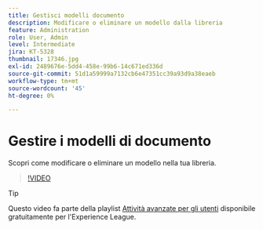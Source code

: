 ```yaml
---
title: Gestisci modelli documento
description: Modificare o eliminare un modello dalla libreria
feature: Administration
role: User, Admin
level: Intermediate
jira: KT-5328
thumbnail: 17346.jpg
exl-id: 2489676e-5dd4-458e-99b6-14c671ed336d
source-git-commit: 51d1a59999a7132cb6e47351cc39a93d9a38eaeb
workflow-type: tm+mt
source-wordcount: '45'
ht-degree: 0%

---
```


# Gestire i modelli di documento

Scopri come modificare o eliminare un modello nella tua libreria.

>[!VIDEO](https://video.tv.adobe.com/v/342567?quality=12&learn=on&hidetitle=true)

>[!TIP]
>
>Questo video fa parte della playlist [Attività avanzate per gli utenti](https://experienceleague.adobe.com/it/playlists/acrobat-sign-perform-advanced-tasks-business-users) disponibile gratuitamente per l&#39;Experience League.